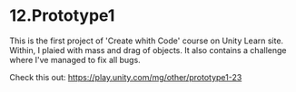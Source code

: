 # 12.Prototype1

This is the first project of 'Create whith Code' course on Unity Learn site.
Within, I plaied with mass and drag of objects.
It also contains a challenge where I've managed to fix all bugs.

Check this out:
https://play.unity.com/mg/other/prototype1-23

